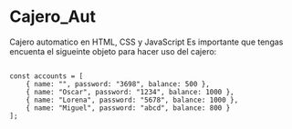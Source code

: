 # Cajero_Aut
Cajero automatico en HTML, CSS y JavaScript
Es importante que tengas encuenta el sigueinte objeto para hacer uso del cajero:

```

const accounts = [
    { name: "", password: "3698", balance: 500 },
    { name: "Oscar", password: "1234", balance: 1000 },
    { name: "Lorena", password: "5678", balance: 1000 },
    { name: "Miguel", password: "abcd", balance: 800 }
];

```
